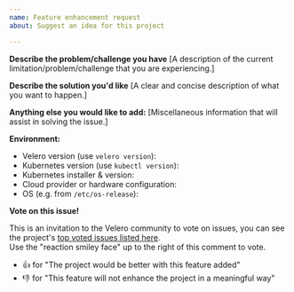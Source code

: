 ```yaml
---
name: Feature enhancement request
about: Suggest an idea for this project

---
```


**Describe the problem/challenge you have**
[A description of the current limitation/problem/challenge that you are experiencing.]


**Describe the solution you'd like**
[A clear and concise description of what you want to happen.]


**Anything else you would like to add:**
[Miscellaneous information that will assist in solving the issue.]


**Environment:**

- Velero version (use `velero version`):
- Kubernetes version (use `kubectl version`):
- Kubernetes installer & version:
- Cloud provider or hardware configuration:
- OS (e.g. from `/etc/os-release`):

**Vote on this issue!**

This is an invitation to the Velero community to vote on issues, you can see the project's [top voted issues listed here](https://github.com/velann21/velero/issues?q=is%3Aissue+is%3Aopen+sort%3Areactions-%2B1-desc).  
Use the "reaction smiley face" up to the right of this comment to vote.

- :+1: for "The project would be better with this feature added"
- :-1: for "This feature will not enhance the project in a meaningful way"
